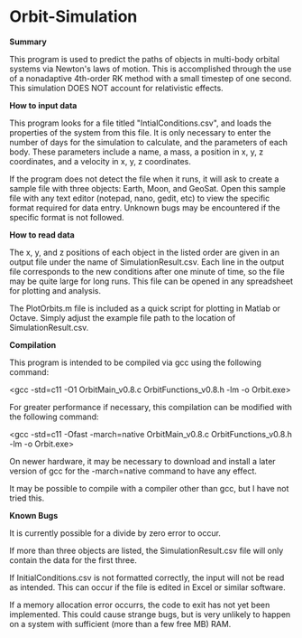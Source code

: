 # Orbit-Simulation

**Summary**

This program is used to predict the paths of objects in multi-body orbital systems via Newton's laws of motion. This is accomplished through the use of a nonadaptive 4th-order RK method with a small timestep of one second. This simulation DOES NOT account for relativistic effects.

**How to input data**

This program looks for a file titled "IntialConditions.csv", and loads the properties of the system from this file. It is only necessary to enter the number of days for the simulation to calculate, and the parameters of each body. These parameters include a name, a mass, a position in x, y, z coordinates, and a velocity in x, y, z coordinates. 

If the program does not detect the file when it runs, it will ask to create a sample file with three objects: Earth, Moon, and GeoSat. Open this sample file with any text editor (notepad, nano, gedit, etc) to view the specific format required for data entry. Unknown bugs may be encountered if the specific format is not followed. 

**How to read data**

The x, y, and z positions of each object in the listed order are given in an output file under the name of SimulationResult.csv. Each line in the output file corresponds to the new conditions after one minute of time, so the file may be quite large for long runs. This file can be opened in any spreadsheet for plotting and analysis.

The PlotOrbits.m file is included as a quick script for plotting in Matlab or Octave. Simply adjust the example file path to the location of SimulationResult.csv.

**Compilation**

This program is intended to be compiled via gcc using the following command:

<gcc -std=c11 -O1 OrbitMain_v0.8.c OrbitFunctions_v0.8.h -lm -o Orbit.exe>

For greater performance if necessary, this compilation can be modified with the following command:

<gcc -std=c11 -Ofast -march=native OrbitMain_v0.8.c OrbitFunctions_v0.8.h -lm -o Orbit.exe>

On newer hardware, it may be necessary to download and install a later version of gcc for the -march=native command to have any effect.

It may be possible to compile with a compiler other than gcc, but I have not tried this.

**Known Bugs**

It is currently possible for a divide by zero error to occur.

If more than three objects are listed, the SimulationResult.csv file will only contain the data for the first three.

If InitialConditions.csv is not formatted correctly, the input will not be read as intended. This can occur if the file is edited in Excel or similar software.

If a memory allocation error occurrs, the code to exit has not yet been implemented. This could cause strange bugs, but is very unlikely to happen on a system with sufficient (more than a few free MB) RAM.
